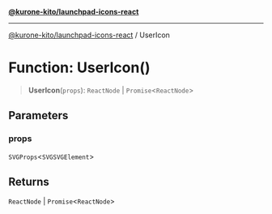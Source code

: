 [**@kurone-kito/launchpad-icons-react**](../README.md)

***

[@kurone-kito/launchpad-icons-react](../globals.md) / UserIcon

# Function: UserIcon()

> **UserIcon**(`props`): `ReactNode` \| `Promise`\<`ReactNode`\>

## Parameters

### props

`SVGProps`\<`SVGSVGElement`\>

## Returns

`ReactNode` \| `Promise`\<`ReactNode`\>
